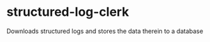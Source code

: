 structured-log-clerk
====================

Downloads structured logs and stores the data therein to a database

